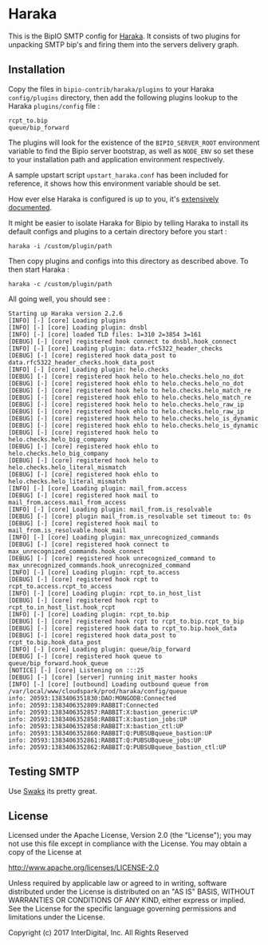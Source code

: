 
Haraka
=========

This is the BipIO SMTP config for [Haraka](https://github.com/baudehlo/Haraka). It consists of two plugins for unpacking
SMTP bip's and firing them into the servers delivery graph.

## Installation


  Copy the files in `bipio-contrib/haraka/plugins` to your Haraka `config/plugins` directory,
then add the following plugins lookup to the Haraka `plugins/config` file :

```
rcpt_to.bip
queue/bip_forward
```

  The plugins will look for the existence of the `BIPIO_SERVER_ROOT` environment
variable to find the Bipio server bootstrap, as well as `NODE_ENV` so set these to your installation path and application environment respectively.

A sample upstart script `upstart_haraka.conf` has been included for reference, it shows how this environment variable should be set.

How ever else Haraka is configured is up to you, it's [extensively documented](http://haraka.github.io).

It might be easier to isolate Haraka for Bipio by telling Haraka to install its default configs and plugins to a certain directory before you start :

```
haraka -i /custom/plugin/path
```

Then copy plugins and configs into this directory as described above.  To then start Haraka :

```
haraka -c /custom/plugin/path
```

All going well, you should see :

```
Starting up Haraka version 2.2.6
[INFO] [-] [core] Loading plugins
[INFO] [-] [core] Loading plugin: dnsbl
[INFO] [-] [core] loaded TLD files: 1=310 2=3854 3=161
[DEBUG] [-] [core] registered hook connect to dnsbl.hook_connect
[INFO] [-] [core] Loading plugin: data.rfc5322_header_checks
[DEBUG] [-] [core] registered hook data_post to data.rfc5322_header_checks.hook_data_post
[INFO] [-] [core] Loading plugin: helo.checks
[DEBUG] [-] [core] registered hook helo to helo.checks.helo_no_dot
[DEBUG] [-] [core] registered hook ehlo to helo.checks.helo_no_dot
[DEBUG] [-] [core] registered hook helo to helo.checks.helo_match_re
[DEBUG] [-] [core] registered hook ehlo to helo.checks.helo_match_re
[DEBUG] [-] [core] registered hook helo to helo.checks.helo_raw_ip
[DEBUG] [-] [core] registered hook ehlo to helo.checks.helo_raw_ip
[DEBUG] [-] [core] registered hook helo to helo.checks.helo_is_dynamic
[DEBUG] [-] [core] registered hook ehlo to helo.checks.helo_is_dynamic
[DEBUG] [-] [core] registered hook helo to helo.checks.helo_big_company
[DEBUG] [-] [core] registered hook ehlo to helo.checks.helo_big_company
[DEBUG] [-] [core] registered hook helo to helo.checks.helo_literal_mismatch
[DEBUG] [-] [core] registered hook ehlo to helo.checks.helo_literal_mismatch
[INFO] [-] [core] Loading plugin: mail_from.access
[DEBUG] [-] [core] registered hook mail to mail_from.access.mail_from_access
[INFO] [-] [core] Loading plugin: mail_from.is_resolvable
[DEBUG] [-] [core] plugin mail_from.is_resolvable set timeout to: 0s
[DEBUG] [-] [core] registered hook mail to mail_from.is_resolvable.hook_mail
[INFO] [-] [core] Loading plugin: max_unrecognized_commands
[DEBUG] [-] [core] registered hook connect to max_unrecognized_commands.hook_connect
[DEBUG] [-] [core] registered hook unrecognized_command to max_unrecognized_commands.hook_unrecognized_command
[INFO] [-] [core] Loading plugin: rcpt_to.access
[DEBUG] [-] [core] registered hook rcpt to rcpt_to.access.rcpt_to_access
[INFO] [-] [core] Loading plugin: rcpt_to.in_host_list
[DEBUG] [-] [core] registered hook rcpt to rcpt_to.in_host_list.hook_rcpt
[INFO] [-] [core] Loading plugin: rcpt_to.bip
[DEBUG] [-] [core] registered hook rcpt to rcpt_to.bip.rcpt_to_bip
[DEBUG] [-] [core] registered hook data to rcpt_to.bip.hook_data
[DEBUG] [-] [core] registered hook data_post to rcpt_to.bip.hook_data_post
[INFO] [-] [core] Loading plugin: queue/bip_forward
[DEBUG] [-] [core] registered hook queue to queue/bip_forward.hook_queue
[NOTICE] [-] [core] Listening on :::25
[DEBUG] [-] [core] [server] running init_master hooks
[INFO] [-] [core] [outbound] Loading outbound queue from /var/local/www/cloudspark/prod/haraka/config/queue
info: 20593:1383406351830:DAO:MONGODB:Connected
info: 20593:1383406352809:RABBIT:Connected
info: 20593:1383406352857:RABBIT:X:bastion_generic:UP
info: 20593:1383406352858:RABBIT:X:bastion_jobs:UP
info: 20593:1383406352858:RABBIT:X:bastion_ctl:UP
info: 20593:1383406352860:RABBIT:Q:PUBSUBqueue_bastion:UP
info: 20593:1383406352861:RABBIT:Q:PUBSUBqueue_jobs:UP
info: 20593:1383406352862:RABBIT:Q:PUBSUBqueue_bastion_ctl:UP
```




## Testing SMTP

Use [Swaks](http://www.jetmore.org/john/code/swaks/index.html) its pretty great.

## License

Licensed under the Apache License, Version 2.0 (the "License"); you may not use this file except in compliance with the License. You may obtain a copy of the License at

http://www.apache.org/licenses/LICENSE-2.0

Unless required by applicable law or agreed to in writing, software distributed under the License is distributed on an "AS IS" BASIS, WITHOUT WARRANTIES OR CONDITIONS OF ANY KIND, either express or implied. See the License for the specific language governing permissions and limitations under the License.

Copyright (c) 2017 InterDigital, Inc. All Rights Reserved
